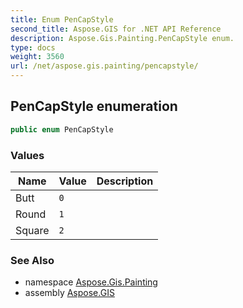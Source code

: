```yaml
---
title: Enum PenCapStyle
second_title: Aspose.GIS for .NET API Reference
description: Aspose.Gis.Painting.PenCapStyle enum. 
type: docs
weight: 3560
url: /net/aspose.gis.painting/pencapstyle/
---
```

## PenCapStyle enumeration

```csharp
public enum PenCapStyle
```

### Values

| Name | Value | Description |
| --- | --- | --- |
| Butt | `0` |  |
| Round | `1` |  |
| Square | `2` |  |

### See Also

* namespace [Aspose.Gis.Painting](../../aspose.gis.painting/)
* assembly [Aspose.GIS](../../)


